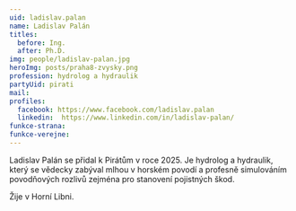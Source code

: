 ```yaml
---
uid: ladislav.palan
name: Ladislav Palán
titles:
  before: Ing.
  after: Ph.D.
img: people/ladislav-palan.jpg
heroImg: posts/praha8-zvysky.png
profession: hydrolog a hydraulik
partyUid: pirati
mail:
profiles:
  facebook: https://www.facebook.com/ladislav.palan
  linkedin:  https://www.linkedin.com/in/ladislav-palan/
funkce-strana:
funkce-verejne:
---
```


Ladislav Palán se přidal k Pirátům v roce 2025. Je hydrolog a hydraulik, který se vědecky zabýval mlhou v horském povodí a profesně simulováním povodňových rozlivů zejména pro stanovení pojistných škod. 

Žije v Horní Libni.
